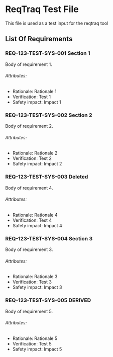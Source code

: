 # ReqTraq Test File

This file is used as a test input for the reqtraq tool

## List Of Requirements

### REQ-123-TEST-SYS-001 Section 1

Body of requirement 1.

###### Attributes:
- Rationale: Rationale 1
- Verification: Test 1
- Safety impact: Impact 1

### REQ-123-TEST-SYS-002 Section 2

Body of requirement 2.

###### Attributes:
- Rationale: Rationale 2
- Verification: Test 2
- Safety impact: Impact 2

### REQ-123-TEST-SYS-003 Deleted

Body of requirement 4.

###### Attributes:
- Rationale: Rationale 4
- Verification: Test 4
- Safety impact: Impact 4

### REQ-123-TEST-SYS-004 Section 3

Body of requirement 3.

###### Attributes:
- Rationale: Rationale 3
- Verification: Test 3
- Safety impact: Impact 3


### REQ-123-TEST-SYS-005 DERIVED

Body of requirement 5.

###### Attributes:
- Rationale: Rationale 5
- Verification: Test 5
- Safety impact: Impact 5
